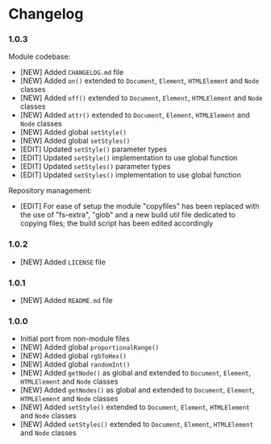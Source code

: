 Changelog
=========

### 1.0.3

Module codebase:

* [NEW] Added `CHANGELOG.md` file
* [NEW] Added `on()` extended to `Document`, `Element`, `HTMLElement` and `Node` classes
* [NEW] Added `off()` extended to `Document`, `Element`, `HTMLElement` and `Node` classes
* [NEW] Added `attr()` extended to `Document`, `Element`, `HTMLElement` and `Node` classes
* [NEW] Added global `setStyle()`
* [NEW] Added global `setStyles()`
* [EDIT] Updated `setStyle()` parameter types
* [EDIT] Updated `setStyle()` implementation to use global function
* [EDIT] Updated `setStyles()` parameter types
* [EDIT] Updated `setStyles()` implementation to use global function

Repository management:

* [EDIT] For ease of setup the module "copyfiles" has been replaced with the use of "fs-extra", "glob" and a new build util file dedicated to copying files; the build script has been edited accordingly

### 1.0.2

* [NEW] Added `LICENSE` file

### 1.0.1

* [NEW] Added `README.md` file

### 1.0.0

* Initial port from non-module files
* [NEW] Added global `proportionalRange()`
* [NEW] Added global `rgbToHex()`
* [NEW] Added global `randomInt()`
* [NEW] Added `getNode()` as global and extended to `Document`, `Element`, `HTMLElement` and `Node` classes
* [NEW] Added `getNodes()` as global and extended to `Document`, `Element`, `HTMLElement` and `Node` classes
* [NEW] Added `setStyle()` extended to `Document`, `Element`, `HTMLElement` and `Node` classes
* [NEW] Added `setStyles()` extended to `Document`, `Element`, `HTMLElement` and `Node` classes